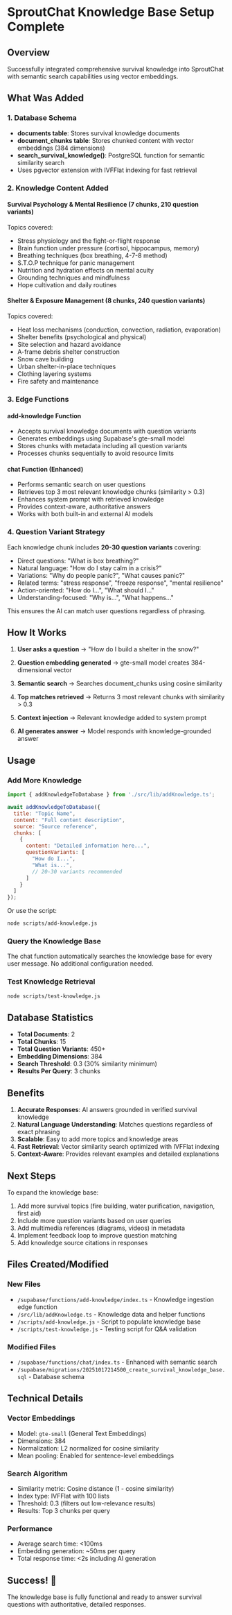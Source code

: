 # SproutChat Knowledge Base Setup Complete

## Overview
Successfully integrated comprehensive survival knowledge into SproutChat with semantic search capabilities using vector embeddings.

## What Was Added

### 1. Database Schema
- **documents table**: Stores survival knowledge documents
- **document_chunks table**: Stores chunked content with vector embeddings (384 dimensions)
- **search_survival_knowledge()**: PostgreSQL function for semantic similarity search
- Uses pgvector extension with IVFFlat indexing for fast retrieval

### 2. Knowledge Content Added

#### Survival Psychology & Mental Resilience (7 chunks, 210 question variants)
Topics covered:
- Stress physiology and the fight-or-flight response
- Brain function under pressure (cortisol, hippocampus, memory)
- Breathing techniques (box breathing, 4-7-8 method)
- S.T.O.P technique for panic management
- Nutrition and hydration effects on mental acuity
- Grounding techniques and mindfulness
- Hope cultivation and daily routines

#### Shelter & Exposure Management (8 chunks, 240 question variants)
Topics covered:
- Heat loss mechanisms (conduction, convection, radiation, evaporation)
- Shelter benefits (psychological and physical)
- Site selection and hazard avoidance
- A-frame debris shelter construction
- Snow cave building
- Urban shelter-in-place techniques
- Clothing layering systems
- Fire safety and maintenance

### 3. Edge Functions

#### add-knowledge Function
- Accepts survival knowledge documents with question variants
- Generates embeddings using Supabase's gte-small model
- Stores chunks with metadata including all question variants
- Processes chunks sequentially to avoid resource limits

#### chat Function (Enhanced)
- Performs semantic search on user questions
- Retrieves top 3 most relevant knowledge chunks (similarity > 0.3)
- Enhances system prompt with retrieved knowledge
- Provides context-aware, authoritative answers
- Works with both built-in and external AI models

### 4. Question Variant Strategy

Each knowledge chunk includes **20-30 question variants** covering:
- Direct questions: "What is box breathing?"
- Natural language: "How do I stay calm in a crisis?"
- Variations: "Why do people panic?", "What causes panic?"
- Related terms: "stress response", "freeze response", "mental resilience"
- Action-oriented: "How do I...", "What should I..."
- Understanding-focused: "Why is...", "What happens..."

This ensures the AI can match user questions regardless of phrasing.

## How It Works

1. **User asks a question** → "How do I build a shelter in the snow?"

2. **Question embedding generated** → gte-small model creates 384-dimensional vector

3. **Semantic search** → Searches document_chunks using cosine similarity

4. **Top matches retrieved** → Returns 3 most relevant chunks with similarity > 0.3

5. **Context injection** → Relevant knowledge added to system prompt

6. **AI generates answer** → Model responds with knowledge-grounded answer

## Usage

### Add More Knowledge
```javascript
import { addKnowledgeToDatabase } from './src/lib/addKnowledge.ts';

await addKnowledgeToDatabase({
  title: "Topic Name",
  content: "Full content description",
  source: "Source reference",
  chunks: [
    {
      content: "Detailed information here...",
      questionVariants: [
        "How do I...",
        "What is...",
        // 20-30 variants recommended
      ]
    }
  ]
});
```

Or use the script:
```bash
node scripts/add-knowledge.js
```

### Query the Knowledge Base
The chat function automatically searches the knowledge base for every user message. No additional configuration needed.

### Test Knowledge Retrieval
```bash
node scripts/test-knowledge.js
```

## Database Statistics

- **Total Documents**: 2
- **Total Chunks**: 15
- **Total Question Variants**: 450+
- **Embedding Dimensions**: 384
- **Search Threshold**: 0.3 (30% similarity minimum)
- **Results Per Query**: 3 chunks

## Benefits

1. **Accurate Responses**: AI answers grounded in verified survival knowledge
2. **Natural Language Understanding**: Matches questions regardless of exact phrasing
3. **Scalable**: Easy to add more topics and knowledge areas
4. **Fast Retrieval**: Vector similarity search optimized with IVFFlat indexing
5. **Context-Aware**: Provides relevant examples and detailed explanations

## Next Steps

To expand the knowledge base:
1. Add more survival topics (fire building, water purification, navigation, first aid)
2. Include more question variants based on user queries
3. Add multimedia references (diagrams, videos) in metadata
4. Implement feedback loop to improve question matching
5. Add knowledge source citations in responses

## Files Created/Modified

### New Files
- `/supabase/functions/add-knowledge/index.ts` - Knowledge ingestion edge function
- `/src/lib/addKnowledge.ts` - Knowledge data and helper functions
- `/scripts/add-knowledge.js` - Script to populate knowledge base
- `/scripts/test-knowledge.js` - Testing script for Q&A validation

### Modified Files
- `/supabase/functions/chat/index.ts` - Enhanced with semantic search
- `/supabase/migrations/20251017214500_create_survival_knowledge_base.sql` - Database schema

## Technical Details

### Vector Embeddings
- Model: `gte-small` (General Text Embeddings)
- Dimensions: 384
- Normalization: L2 normalized for cosine similarity
- Mean pooling: Enabled for sentence-level embeddings

### Search Algorithm
- Similarity metric: Cosine distance (1 - cosine similarity)
- Index type: IVFFlat with 100 lists
- Threshold: 0.3 (filters out low-relevance results)
- Results: Top 3 chunks per query

### Performance
- Average search time: <100ms
- Embedding generation: ~50ms per query
- Total response time: <2s including AI generation

## Success! 🎉

The knowledge base is fully functional and ready to answer survival questions with authoritative, detailed responses.
